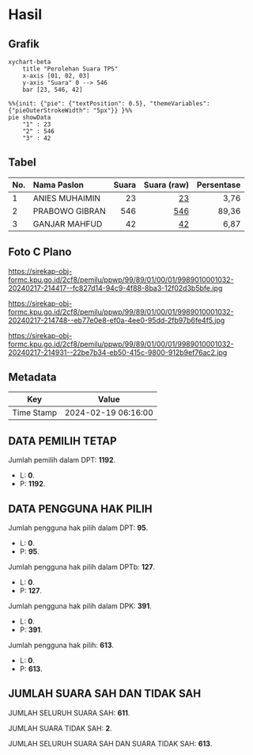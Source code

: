 # Hasil

## Grafik

```mermaid
xychart-beta
    title "Perolehan Suara TPS"
    x-axis [01, 02, 03]
    y-axis "Suara" 0 --> 546
    bar [23, 546, 42]
```

```mermaid
%%{init: {"pie": {"textPosition": 0.5}, "themeVariables": {"pieOuterStrokeWidth": "5px"}} }%%
pie showData
    "1" : 23
    "2" : 546
    "3" : 42
```

## Tabel

| No. | Nama Paslon    | Suara | Suara (raw) | Persentase |
|:--- |:-------------- | -----:| -----------:| ----------:|
| 1   | ANIES MUHAIMIN | 23    | [23][p-1]   | 3,76       |
| 2   | PRABOWO GIBRAN | 546   | [546][p-2]  | 89,36      |
| 3   | GANJAR MAHFUD  | 42    | [42][p-3]   | 6,87       |


[p-1]: https://github.com/gigit-pemilu/pemilu-2024-99-luar-negeri/blob/main/pilpres/hitung-suara/sub/99-luar-negeri/sub/89-penang-malaysia/sub/01-penang-malaysia/sub/0001-penang-malaysia/sub/032-ksk-017/sub/paslon-1.txt
[p-2]: https://github.com/gigit-pemilu/pemilu-2024-99-luar-negeri/blob/main/pilpres/hitung-suara/sub/99-luar-negeri/sub/89-penang-malaysia/sub/01-penang-malaysia/sub/0001-penang-malaysia/sub/032-ksk-017/sub/paslon-2.txt
[p-3]: https://github.com/gigit-pemilu/pemilu-2024-99-luar-negeri/blob/main/pilpres/hitung-suara/sub/99-luar-negeri/sub/89-penang-malaysia/sub/01-penang-malaysia/sub/0001-penang-malaysia/sub/032-ksk-017/sub/paslon-3.txt

## Foto C Plano

https://sirekap-obj-formc.kpu.go.id/2cf8/pemilu/ppwp/99/89/01/00/01/9989010001032-20240217-214417--fc827d14-94c9-4f88-8ba3-12f02d3b5bfe.jpg

https://sirekap-obj-formc.kpu.go.id/2cf8/pemilu/ppwp/99/89/01/00/01/9989010001032-20240217-214748--eb77e0e8-ef0a-4ee0-95dd-2fb97b6fe4f5.jpg

https://sirekap-obj-formc.kpu.go.id/2cf8/pemilu/ppwp/99/89/01/00/01/9989010001032-20240217-214931--22be7b34-eb50-415c-9800-912b9ef76ac2.jpg


## Metadata

| Key        | Value               |
| ---------- | ------------------- |
| Time Stamp | 2024-02-19 06:16:00 |


## DATA PEMILIH TETAP

Jumlah pemilih dalam DPT: **1192**.
 * L: **0**.
 * P: **1192**.

## DATA PENGGUNA HAK PILIH

Jumlah pengguna hak pilih dalam DPT: **95**.
 * L: **0**.
 * P: **95**.

Jumlah pengguna hak pilih dalam DPTb: **127**.
 * L: **0**.
 * P: **127**.

Jumlah pengguna hak pilih dalam DPK: **391**.
 * L: **0**.
 * P: **391**.

Jumlah pengguna hak pilih: **613**.
 * L: **0**.
 * P: **613**.

## JUMLAH SUARA SAH DAN TIDAK SAH

JUMLAH SELURUH SUARA SAH: **611**.

JUMLAH SUARA TIDAK SAH: **2**.

JUMLAH SELURUH SUARA SAH DAN SUARA TIDAK SAH: **613**.


